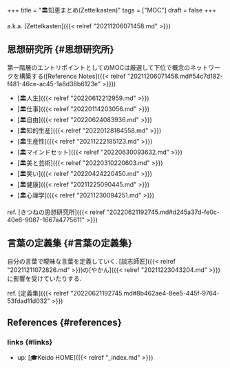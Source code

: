 +++
title = "🏛知恵まとめ(Zettelkasten)"
tags = ["MOC"]
draft = false
+++

a.k.a. [Zettelkasten]({{< relref "20211206071458.md" >}})


## 思想研究所 {#思想研究所}

第一階層のエントリポイントとしてのMOCは厳選して下位で概念のネットワークを構築する([Reference Notes]({{< relref "20211206071458.md#54c7d182-f481-46ce-ac45-1a8d38b6123e" >}}))

-   [🏛人生]({{< relref "20220612212959.md" >}})
-   [🏛仕事]({{< relref "20220114203056.md" >}})
-   [🏛自由]({{< relref "20220624083936.md" >}})
-   [🏛知的生産]({{< relref "20220128184558.md" >}})
-   [🏛生産性]({{< relref "20211222185123.md" >}})
-   [🏛マインドセット]({{< relref "20220630093632.md" >}})
-   [🏛美と芸術]({{< relref "20220310220603.md" >}})
-   [🏛笑い]({{< relref "20220424220450.md" >}})
-   [🏛健康]({{< relref "20211225090445.md" >}})
-   [🏛心理学]({{< relref "20211230094251.md" >}})

ref. [きつねの思想研究所]({{< relref "20220621192745.md#d245a37d-fe0c-40e6-9087-1667a4775611" >}})


## 言葉の定義集 {#言葉の定義集}

自分の言葉で曖昧な言葉を定義していく. [談志師匠]({{< relref "20211211072826.md" >}})の[やかん]({{< relref "20211223043204.md" >}})に影響を受けていたりする.

ref. [定義集]({{< relref "20220621192745.md#8b462ae4-8ee5-445f-9764-53fdad11d032" >}})


## References {#references}


### links {#links}

-   up: [🎓Keido HOME]({{< relref "_index.md" >}})
